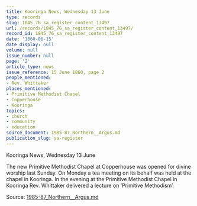 ```yaml
---
title: Kooringa News, Wednesday 13 June
type: records
slug: 1845_76_sa_register_content_13497
url: /records/1845_76_sa_register_content_13497/
record_id: 1845_76_sa_register_content_13497
date: '1860-06-15'
date_display: null
volume: null
issue_number: null
page: '2'
article_type: news
issue_reference: 15 June 1860, page 2
people_mentioned:
- Rev. Whittaker
places_mentioned:
- Primitive Methodist Chapel
- Copperhouse
- Kooringa
topics:
- church
- community
- education
source_document: 1985-87_Northern__Argus.md
publication_slug: sa-register
---
```


Kooringa News, Wednesday 13 June

The new Primitive Methodist Chapel at Copperhouse was opened for divine worship last Sunday.  On Monday a tea meeting on its behalf was held at the chapel in Kooringa.  In the evening at the Primitive Methodist Chapel in Kooringa Rev. Whittaker delivered a lecture on ‘Primitive Methodism’.

Source: [1985-87_Northern__Argus.md](/downloads/markdown/1985-87_Northern__Argus.md)
